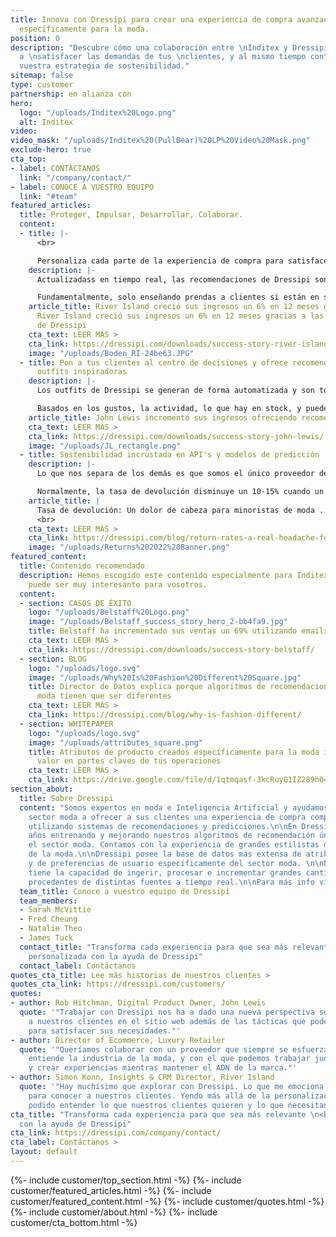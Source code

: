 ```yaml
---
title: Innova con Dressipi para crear una experiencia de compra avanzada y creada
  específicamente para la moda.
position: 0
description: "Descubre cómo una colaboración entre \nInditex y Dressipi puede ayudar
  a \nsatisfacer las demandas de tus \nclientes, y al mismo tiempo contribuir \ncon
  vuestra estrategia de sostenibilidad."
sitemap: false
type: customer
partnership: en alianza con
hero:
  logo: "/uploads/Inditex%20Logo.png"
  alt: Inditex
video: 
video_mask: "/uploads/Inditex%20(PullBear)%20LP%20Video%20Mask.png"
exclude-hero: true
cta_top:
- label: CONTÁCTANOS
  link: "/company/contact/"
- label: CONOCE A VUESTRO EQUIPO
  link: "#team"
featured_articles:
  title: Proteger, Impulsar, Desarrollar, Colaborar.
  content:
  - title: |-
      <br>

      Personaliza cada parte de la experiencia de compra para satisfacer las demandas de tus clientes
    description: |-
      Actualizadass en tiempo real, las recomendaciones de Dressipi son personalizadas para cada cliente dependiendo de sus gustos e intenciones, creando una experiencia de compra excepcional a través de todos los puntos de contacto.

      Fundamentalmente, solo enseñando prendas a clientes si están en stock en su talla - una clave para personalización.
    article_title: River Island creció sus ingresos un 6% en 12 meses gracias a las
      River Island creció sus ingresos un 6% en 12 meses gracias a las recommendaciones
      de Dressipi
    cta_text: LEER MÁS >
    cta_link: https://dressipi.com/downloads/success-story-river-island/
    image: "/uploads/Boden_RI-24be63.JPG"
  - title: Pon a tus clientes al centro de decisiones y ofrece recomendaciones de
      outfits inspiradoras
    description: |-
      Los outfits de Dressipi se generan de forma automatizada y son totalmente personalizados para cada cliente, siempre manteniendo el ADN de la marca.

      Basados en los gustos, la actividad, lo que hay en stock, y puede incluir prendas que compraron previamente.
    article_title: John Lewis incrementó sus ingresos ofreciendo recomendaciones personalizadas
    cta_text: LEER MÁS >
    cta_link: https://dressipi.com/downloads/success-story-john-lewis/
    image: "/uploads/JL_rectangle.png"
  - title: Sostenibilidad incrustada en API's y modelos de predicción
    description: |-
      Lo que nos separa de los demás es que somos el único proveedor de recomendaciones que incluye las propensiones de la tasa de devolución en nuestros algoritmos. Para cada cliente, cada prenda y cada elemento.

      Normalmente, la tasa de devolución disminuye un 10-15% cuando un cliente compra una prenda tras una de nuestras recomendaciones comparado con la experiencia de compra normal.
    article_title: |
      Tasa de devolución: Un dolor de cabeza para minoristas de moda ... y para el medio ambiente.
      <br>
    cta_text: LEER MÁS >
    cta_link: https://dressipi.com/blog/return-rates-a-real-headache-for-fashion-retailers-dot-dot-dot-and-the-environment/
    image: "/uploads/Returns%202022%20Banner.png"
featured_content:
  title: Contenido recomendado
  description: Hemos escogido este contenido especialmente para Inditex, creemos que
    puede ser muy interesante para vosotros.
  content:
  - section: CASOS DE ÉXITO
    logo: "/uploads/Belstaff%20Logo.png"
    image: "/uploads/Belstaff_success_story_hero_2-bb4fa9.jpg"
    title: Belstaff ha incrementado sus ventas un 69% utilizando emails personalizados
    cta_text: LEER MÁS >
    cta_link: https://dressipi.com/downloads/success-story-belstaff/
  - section: BLOG
    logo: "/uploads/logo.svg"
    image: "/uploads/Why%20Is%20Fashion%20Different%20Square.jpg"
    title: Director de Datos explica porque algoritmos de recomendaciones para la
      moda tienen que ser diferentes
    cta_text: LEER MÁS >
    cta_link: https://dressipi.com/blog/why-is-fashion-different/
  - section: WHITEPAPER
    logo: "/uploads/logo.svg"
    image: "/uploads/attributes_square.png"
    title: Atributos de producto creados específicamente para la moda impulsan el
      valor en partes claves de tus operaciones
    cta_text: LEER MÁS >
    cta_link: https://drive.google.com/file/d/1qtmqasf-3kcRuyG1IZ289hO4OR6WE5gN/view?usp=sharing
section_about:
  title: Sobre Dressipi
  content: "Somos expertos en moda e Inteligencia Artificial y ayudamos empresas del
    sector moda a ofrecer a sus clientes una experiencia de compra completamente personalizada,
    utilizando sistemas de recomendaciones y predicciones.\n\nEn Dressipi llevamos
    años entrenando y mejorando nuestros algoritmos de recomendación únicamente para
    el sector moda. Contamos con la experiencia de grandes estilistas de la industria
    de la moda.\n\nDressipi posee la base de datos más extensa de atributos de prendas
    y de preferencias de usuario específicamente del sector moda. \n\nNuestra plataforma
    tiene la capacidad de ingerir, procesar e incrementar grandes cantidades de datos
    procedentes de distintas fuentes a tiempo real.\n\nPara más info visita [dressipi.com](/)."
  team_title: Conoce a vuestro equipo de Dressipi
  team_members:
  - Sarah McVittie
  - Fred Cheung
  - Natalie Theo
  - James Tuck
  contact_title: "Transforma cada experiencia para que sea más relevante \n<br>\ny
    personalizada con la ayuda de Dressipi"
  contact_label: Contáctanos
quotes_cta_title: Lee más historias de nuestros clientes >
quotes_cta_link: https://dressipi.com/customers/
quotes:
- author: Rob Hitchman, Digital Product Owner, John Lewis
  quote: '"Trabajar con Dressipi nos ha a dado una nueva perspectiva sobre cómo apoyar
    a nuestros clientes en el sitio web además de las tácticas que podemos utilizar
    para satisfacer sus necesidades."'
- author: Director of Ecommerce, Luxury Retailer
  quote: '"Queríamos colaborar con un proveedor que siempre se esfuerza, que verdaderamente
    entiende la industria de la moda, y con el que podemos trabajar juntos para innovar
    y crear experiencias mientras mantener el ADN de la marca."'
- author: Simon Konn, Insights & CRM Director, River Island
  quote: '"Hay muchísimo que explorar con Dressipi. Lo que me emociona es como colaboramos
    para conocer a nuestros clientes. Yendo más allá de la personalización, hemos
    podido entender lo que nuestros clientes quieren y lo que necesitan."'
cta_title: "Transforma cada experiencia para que sea más relevante \n<br>\ny personalizada
  con la ayuda de Dressipi"
cta_link: https://dressipi.com/company/contact/
cta_label: Contáctanos >
layout: default
---
```


{%- include customer/top_section.html -%}
{%- include customer/featured_articles.html -%}
{%- include customer/featured_content.html -%}
{%- include customer/quotes.html -%}
{%- include customer/about.html -%}
{%- include customer/cta_bottom.html -%}